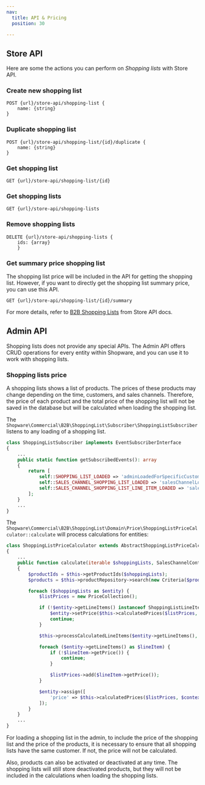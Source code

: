 ```yaml
---
nav:
  title: API & Pricing
  position: 30

---
```


## Store API

Here are some the actions you can perform on *Shopping lists* with Store API.

### Create new shopping list

```http request
POST {url}/store-api/shopping-list {
    name: {string}
}
```

### Duplicate shopping list

```http request
POST {url}/store-api/shopping-list/{id}/duplicate {
    name: {string}
}
```

### Get shopping list

```http request
GET {url}/store-api/shopping-list/{id}
```

### Get shopping lists

```http request
GET {url}/store-api/shopping-lists
```

### Remove shopping lists

```http request
DELETE {url}/store-api/shopping-lists {
    ids: {array}
    }
```

### Get summary price shopping list

The shopping list price will be included in the API for getting the shopping list. However, if you want to directly get the shopping list summary price, you can use this API.

```http request
GET {url}/store-api/shopping-list/{id}/summary
```

For more details, refer to [B2B Shopping Lists](https://shopware.stoplight.io/docs/store-api/0789edb2e95b6-create-new-shopping-list) from Store API docs.

## Admin API

Shopping lists does not provide any special APIs. The Admin API offers CRUD operations for every entity within Shopware, and you can use it to work with shopping lists.

### Shopping lists price

A shopping lists shows a list of products. The prices of these products may change depending on the time, customers, and sales channels. Therefore, the price of each product and the total price of the shopping list will not be saved in the database but will be calculated when loading the shopping list.

The `Shopware\Commercial\B2B\ShoppingList\Subscriber\ShoppingListSubscriber` listens to any loading of a shopping list.

```php
class ShoppingListSubscriber implements EventSubscriberInterface
{
    ...
    public static function getSubscribedEvents(): array
    {
        return [
            self::SHOPPING_LIST_LOADED => 'adminLoadedForSpecificCustomer',
            self::SALES_CHANNEL_SHOPPING_LIST_LOADED => 'salesChannelLoaded',
            self::SALES_CHANNEL_SHOPPING_LIST_LINE_ITEM_LOADED => 'salesChannelLineItemLoaded',
        ];
    }
    ...
}
```

The `Shopware\Commercial\B2B\ShoppingList\Domain\Price\ShoppingListPriceCalculator::calculate` will process calculations for entities:

```php
class ShoppingListPriceCalculator extends AbstractShoppingListPriceCalculator
{
    ...
    public function calculate(iterable $shoppingLists, SalesChannelContext $context): void
    {
        $productIds = $this->getProductIds($shoppingLists);
        $products = $this->productRepository->search(new Criteria($productIds), $context)->getEntities();

        foreach ($shoppingLists as $entity) {
            $listPrices = new PriceCollection();

            if (!$entity->getLineItems() instanceof ShoppingListLineItemCollection) {
                $entity->setPrice($this->calculatedPrices($listPrices, $context));
                continue;
            }

            $this->processCalculatedLineItems($entity->getLineItems(), $products, $context);

            foreach ($entity->getLineItems() as $lineItem) {
                if (!$lineItem->getPrice()) {
                    continue;
                }

                $listPrices->add($lineItem->getPrice());
            }

            $entity->assign([
                'price' => $this->calculatedPrices($listPrices, $context),
            ]);
        }
    }
    ...
}
```

For loading a shopping list in the admin, to include the price of the shopping list and the price of the products, it is necessary to ensure that all shopping lists have the same customer. If not, the price will not be calculated.

Also, products can also be activated or deactivated at any time. The shopping lists will still store deactivated products, but they will not be included in the calculations when loading the shopping lists.
